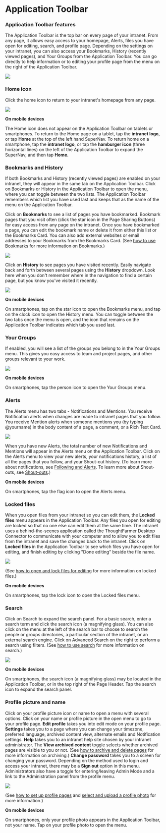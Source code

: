# Application Toolbar

### Application Toolbar features

The Application Toolbar is the top bar on every page of your intranet. From any page, it allows easy access to your homepage, Alerts, files you have open for editing, search, and profile page. Depending on the settings on your intranet, you can also access your Bookmarks, History \(recently viewed pages\), and Your Groups from the Application Toolbar. You can go directly to help information or to editing your profile page from the menu on the right of the Application Toolbar.

![](../../.gitbook/assets/1%20%287%29.png)

### Home icon

Click the home icon to return to your intranet's homepage from any page.

![](../../.gitbook/assets/2%20%2830%29.png)

**On mobile devices**

The Home icon does not appear on the Application Toolbar on tablets or smartphones. To return to the Home page on a tablet, tap the **intranet logo**, or tap **Home** at the top of the left hand SuperNav. To return home on a smartphone, tap the **intranet logo**, or tap the **hamburger icon** \(three horizontal lines\) on the left of the Application Toolbar to expand the SuperNav, and then tap **Home**.

### Bookmarks and History

If both Bookmarks and History \(recently viewed pages\) are enabled on your intranet, they will appear in the same tab on the Application Toolbar. Click on Bookmarks or History in the Application Toolbar to open the menu, where you can toggle between the two lists. The Application Toolbar remembers which list you have used last and keeps that as the name of the menu on the Application Toolbar.  
  
Click on **Bookmarks** to see a list of pages you have bookmarked. Bookmark pages that you visit often \(click the star icon in the Page Sharing Buttons\) for easy access from any page on the intranet. Once you have bookmarked a page, you can edit the bookmark name or delete it from either this list or the Bookmarks Card. You can also add external websites or email addresses to your Bookmarks from the Bookmarks Card. \(See [how to use Bookmarks](bookmarks/) for more information on Bookmarks.\)  


![](../../.gitbook/assets/3%20%2810%29.png)

Click on **History** to see pages you have visited recently. Easily navigate back and forth between several pages using the **History** dropdown. Look here when you don't remember where in the navigation to find a certain page, but you know you've visited it recently.

![](../../.gitbook/assets/4%20%283%29.png)

**On mobile devices**

On smartphones, tap on the star icon to open the Bookmarks menu, and tap on the clock icon to open the History menu. You can toggle between the two tabs once the menu is open, and the icon that remains on the Application Toolbar indicates which tab you used last.

### Your Groups

If enabled, you will see a list of the groups you belong to in the Your Groups menu. This gives you easy access to team and project pages, and other groups relevant to your work.

![](../../.gitbook/assets/5%20%2816%29.png)

**On mobile devices**

On smartphones, tap the person icon to open the Your Groups menu.

### Alerts

The Alerts menu has two tabs - Notifications and Mentions. You receive Notification alerts when changes are made to intranet pages that you follow. You receive Mention alerts when someone mentions you \(by typing @yourname\) in the body content of a page, a comment, or a Rich Text Card.

![](../../.gitbook/assets/6%20%2810%29.png)

When you have new Alerts, the total number of new Notifications and Mentions will appear in the Alerts menu on the Application Toolbar. Click on the Alerts menu to view your new alerts, your notifications history, a list of all the pages that you follow, and your Shout-out history. \(To learn more about notifications, see [Following and Alerts](following-and-alerts/). To learn more about Shout-outs, see [Shout-outs](shout-outs.md).\)

**On mobile devices**

On smartphones, tap the flag icon to open the Alerts menu.

### Locked files

When you open files from your intranet so you can edit them, the **Locked files** menu appears in the Application Toolbar. Any files you open for editing are locked so that no one else can edit them at the same time. The intranet uses a behind-the-scenes application called the ThoughtFarmer Desktop Connector to communicate with your computer and to allow you to edit files from the intranet and save the changes back to the intranet. Click on **Locked files** in the Application Toolbar to see which files you have open for editing, and finish editing by clicking "Done editing" beside the file name.  


![](../../.gitbook/assets/7%20%2814%29.png)

\(See [how to open and lock files for editing](../add-and-edit-files/open-and-lock-a-file-for-editing.md) for more information on locked files.\)

**On mobile devices**

On smartphones, tap the lock icon to open the Locked files menu.

### Search

Click on Search to expand the search panel. For a basic search, enter a search term and click the search icon \(a magnifying glass\). You can also click on the menu at the left of the search bar to choose to search the people or groups directories, a particular section of the intranet, or an external search engine. Click on Advanced Search on the right to perform a search using filters. \(See [how to use search](../search/) for more information on search.\)

![](../../.gitbook/assets/8%20%282%29.png)

**On mobile devices**

On smartphones, the search icon \(a magnifying glass\) may be located in the Application Toolbar, or in the top right of the Page Header. Tap the search icon to expand the search panel.

### Profile picture and name

Click on your profile picture icon or name to open a menu with several options. Click on your name or profile picture in the open menu to go to your profile page. **Edit profile** takes you into edit mode on your profile page. **Settings** takes you to a page where you can change your timezone, preferred language, archived content view, alternate emails and Notification settings. **Help** takes you to an intranet help site chosen by your intranet administrator. The **View archived content** toggle selects whether archived pages are visible to you or not. \(See [how to archive and delete pages](../edit-page-contents/archive-and-delete-pages.md) for more information on archiving.\) **Change password** takes you to a screen for changing your password. Depending on the method used to login and access your intranet, there may be a **Sign out** option in this menu. Administrators also have a toggle for entering/leaving Admin Mode and a link to the Administration panel from the profile menu.

![](../../.gitbook/assets/9%20%287%29.png)

\(See [how to set up profile pages](../profile-pages/) and [select and upload a profile photo](../profile-pages/add-a-profile-photo.md) for more information.\)

**On mobile devices**

On smartphones, only your profile photo appears in the Application Toolbar, not your name. Tap on your profile photo to open the menu.

